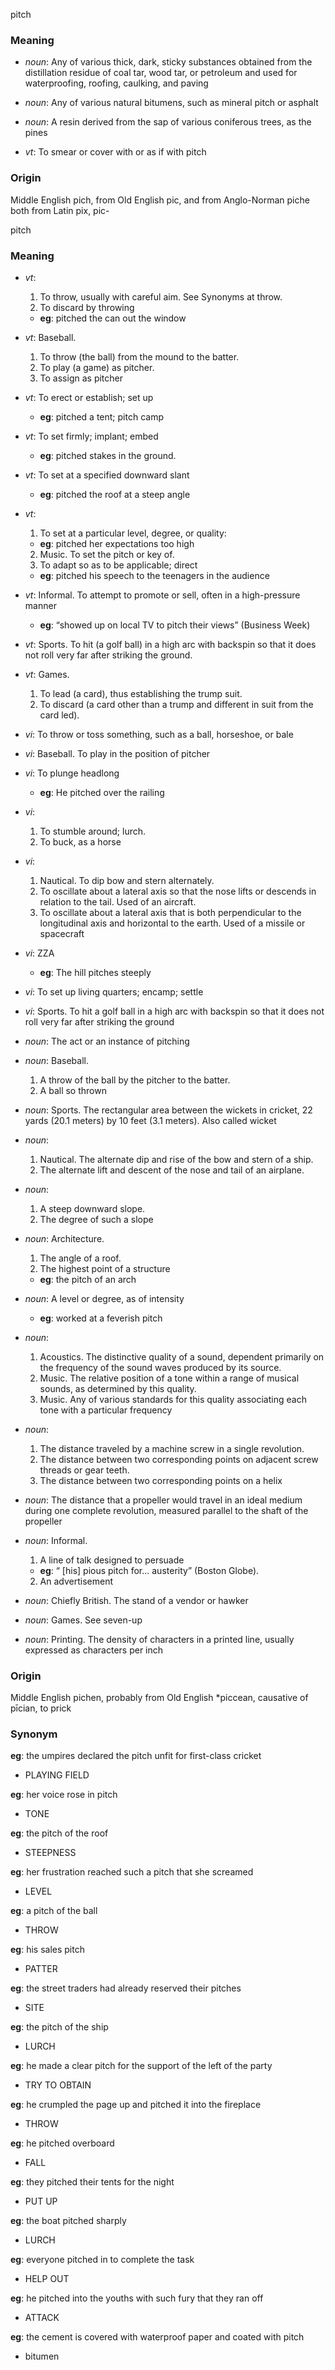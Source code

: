 pitch
### Meaning
+ _noun_: Any of various thick, dark, sticky substances obtained from the distillation residue of coal tar, wood tar, or petroleum and used for waterproofing, roofing, caulking, and paving
+ _noun_: Any of various natural bitumens, such as mineral pitch or asphalt
+ _noun_: A resin derived from the sap of various coniferous trees, as the pines

+ _vt_: To smear or cover with or as if with pitch

### Origin

Middle English pich, from Old English pic, and from Anglo-Norman piche both from Latin pix, pic-

pitch
### Meaning
+ _vt_:
   1. To throw, usually with careful aim. See Synonyms at throw.
   2. To discard by throwing
    + __eg__: pitched the can out the window
+ _vt_: Baseball.
   1. To throw (the ball) from the mound to the batter.
   2. To play (a game) as pitcher.
   3. To assign as pitcher
+ _vt_: To erect or establish; set up
    + __eg__: pitched a tent; pitch camp
+ _vt_: To set firmly; implant; embed
    + __eg__: pitched stakes in the ground.
+ _vt_: To set at a specified downward slant
    + __eg__: pitched the roof at a steep angle
+ _vt_:
   1. To set at a particular level, degree, or quality:
    + __eg__: pitched her expectations too high
   2. Music. To set the pitch or key of.
   3. To adapt so as to be applicable; direct
    + __eg__: pitched his speech to the teenagers in the audience
+ _vt_: Informal. To attempt to promote or sell, often in a high-pressure manner
    + __eg__: “showed up on local TV to pitch their views” (Business Week)
+ _vt_: Sports. To hit (a golf ball) in a high arc with backspin so that it does not roll very far after striking the ground.
+ _vt_: Games.
   1. To lead (a card), thus establishing the trump suit.
   2. To discard (a card other than a trump and different in suit from the card led).
+ _vi_: To throw or toss something, such as a ball, horseshoe, or bale
+ _vi_: Baseball. To play in the position of pitcher
+ _vi_: To plunge headlong
    + __eg__: He pitched over the railing
+ _vi_:
   1. To stumble around; lurch.
   2. To buck, as a horse
+ _vi_:
   1. Nautical. To dip bow and stern alternately.
   2. To oscillate about a lateral axis so that the nose lifts or descends in relation to the tail. Used of an aircraft.
   3. To oscillate about a lateral axis that is both perpendicular to the longitudinal axis and horizontal to the earth. Used of a missile or spacecraft
+ _vi_: ZZA
    + __eg__: The hill pitches steeply
+ _vi_: To set up living quarters; encamp; settle
+ _vi_: Sports. To hit a golf ball in a high arc with backspin so that it does not roll very far after striking the ground

+ _noun_: The act or an instance of pitching
+ _noun_: Baseball.
   1. A throw of the ball by the pitcher to the batter.
   2. A ball so thrown
+ _noun_: Sports. The rectangular area between the wickets in cricket, 22 yards (20.1 meters) by 10 feet (3.1 meters). Also called wicket
+ _noun_:
   1. Nautical. The alternate dip and rise of the bow and stern of a ship.
   2. The alternate lift and descent of the nose and tail of an airplane.
+ _noun_:
   1. A steep downward slope.
   2. The degree of such a slope
+ _noun_: Architecture.
   1. The angle of a roof.
   2. The highest point of a structure
    + __eg__: the pitch of an arch
+ _noun_: A level or degree, as of intensity
    + __eg__: worked at a feverish pitch
+ _noun_:
   1. Acoustics. The distinctive quality of a sound, dependent primarily on the frequency of the sound waves produced by its source.
   2. Music. The relative position of a tone within a range of musical sounds, as determined by this quality.
   3. Music. Any of various standards for this quality associating each tone with a particular frequency
+ _noun_:
   1. The distance traveled by a machine screw in a single revolution.
   2. The distance between two corresponding points on adjacent screw threads or gear teeth.
   3. The distance between two corresponding points on a helix
+ _noun_: The distance that a propeller would travel in an ideal medium during one complete revolution, measured parallel to the shaft of the propeller
+ _noun_: Informal.
   1. A line of talk designed to persuade
    + __eg__: “ [his] pious pitch for... austerity” (Boston Globe).
   2. An advertisement
+ _noun_: Chiefly British. The stand of a vendor or hawker
+ _noun_: Games. See seven-up
+ _noun_: Printing. The density of characters in a printed line, usually expressed as characters per inch

### Origin

Middle English pichen, probably from Old English *piccean, causative of pīcian, to prick

### Synonym

__eg__: the umpires declared the pitch unfit for first-class cricket

+ PLAYING FIELD

__eg__: her voice rose in pitch

+ TONE

__eg__: the pitch of the roof

+ STEEPNESS

__eg__: her frustration reached such a pitch that she screamed

+ LEVEL

__eg__: a pitch of the ball

+ THROW

__eg__: his sales pitch

+ PATTER

__eg__: the street traders had already reserved their pitches

+ SITE

__eg__: the pitch of the ship

+ LURCH

__eg__: he made a clear pitch for the support of the left of the party

+ TRY TO OBTAIN

__eg__: he crumpled the page up and pitched it into the fireplace

+ THROW

__eg__: he pitched overboard

+ FALL

__eg__: they pitched their tents for the night

+ PUT UP

__eg__: the boat pitched sharply

+ LURCH

__eg__: everyone pitched in to complete the task

+ HELP OUT

__eg__: he pitched into the youths with such fury that they ran off

+ ATTACK

__eg__: the cement is covered with waterproof paper and coated with pitch

+ bitumen


